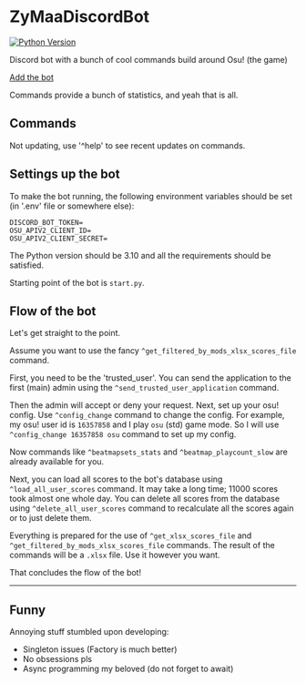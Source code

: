 # ZyMaaDiscordBot
[![Python Version](https://img.shields.io/badge/Python-3.10-blue.svg)](https://www.python.org/downloads/release/python-310/)

Discord bot with a bunch of cool commands build around Osu! (the game)

[Add the bot](https://discord.com/oauth2/authorize?client_id=1147875605052915823&permissions=8&scope=bot)

Commands provide a bunch of statistics, and yeah that is all.

## Commands

Not updating, use '^help' to see recent updates on commands.

## Settings up the bot

To make the bot running, the following environment variables should be set (in '.env' file or somewhere else):

```
DISCORD_BOT_TOKEN=
OSU_APIV2_CLIENT_ID=
OSU_APIV2_CLIENT_SECRET=
```

The Python version should be 3.10 and all the requirements should be satisfied.

Starting point of the bot is `start.py`.


## Flow of the bot

Let's get straight to the point.

Assume you want to use the fancy `^get_filtered_by_mods_xlsx_scores_file` command.

First, you need to be the 'trusted_user'. You can send the application to the first (main) admin using the `^send_trusted_user_application` command.

Then the admin will accept or deny your request. Next, set up your osu! config. Use `^config_change` command to change the config. For example, my osu! user id is `16357858` and I play `osu` (std) game mode. So I will use `^config_change 16357858 osu` command to set up my config.

Now commands like `^beatmapsets_stats` and `^beatmap_playcount_slow` are already available for you.

Next, you can load all scores to the bot's database using `^load_all_user_scores` command. It may take a long time; 11000 scores took almost one whole day. You can delete all scores from the database using `^delete_all_user_scores` command to recalculate all the scores again or to just delete them.

Everything is prepared for the use of `^get_xlsx_scores_file` and `^get_filtered_by_mods_xlsx_scores_file` commands. The result of the commands will be a `.xlsx` file. Use it however you want.

That concludes the flow of the bot!

---
## Funny

Annoying stuff stumbled upon developing:
- Singleton issues (Factory is much better)
- No obsessions pls
- Async programming my beloved (do not forget to await)